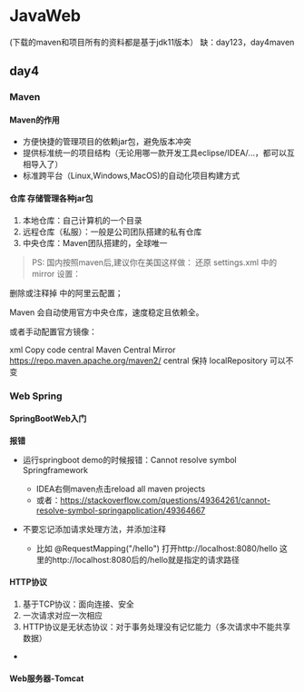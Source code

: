# JavaWeb

(下载的maven和项目所有的资料都是基于jdk11版本）
缺：day123，day4maven

## day4  

### Maven  

#### Maven的作用

* 方便快捷的管理项目的依赖jar包，避免版本冲突
* 提供标准统一的项目结构（无论用哪一款开发工具eclipse/IDEA/...，都可以互相导入了）
* 标准跨平台（Linux,Windows,MacOS)的自动化项目构建方式

#### 仓库 存储管理各种jar包
1. 本地仓库：自己计算机的一个目录
2. 远程仓库（私服）：一般是公司团队搭建的私有仓库
3. 中央仓库：Maven团队搭建的，全球唯一

>PS: 国内按照maven后,建议你在美国这样做：
还原 settings.xml 中的 mirror 设置：

删除或注释掉 <mirrors> 中的阿里云配置；

Maven 会自动使用官方中央仓库，速度稳定且依赖全。

或者手动配置官方镜像：

xml
Copy code
<mirror>
    <id>central</id>
    <name>Maven Central Mirror</name>
    <url>https://repo.maven.apache.org/maven2/</url>
    <mirrorOf>central</mirrorOf>
</mirror>
保持 localRepository 可以不变


### Web Spring

#### SpringBootWeb入门
**报错**
* 运行springboot demo的时候报错：Cannot resolve symbol Springframework
  * IDEA右侧maven点击reload all maven projects
  * 或者：https://stackoverflow.com/questions/49364261/cannot-resolve-symbol-springapplication/49364667

* 不要忘记添加请求处理方法，并添加注释
  * 比如    @RequestMapping("/hello")    打开http://localhost:8080/hello  这里的http://localhost:8080后的/hello就是指定的请求路径


#### HTTP协议

1. 基于TCP协议：面向连接、安全
2. 一次请求对应一次相应
3. HTTP协议是无状态协议：对于事务处理没有记忆能力（多次请求中不能共享数据）

*
#### Web服务器-Tomcat


